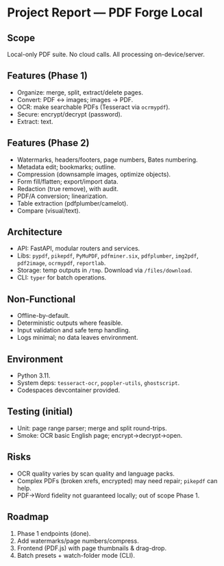 # Project Report — PDF Forge Local

## Scope
Local-only PDF suite. No cloud calls. All processing on-device/server.

## Features (Phase 1)
- Organize: merge, split, extract/delete pages.
- Convert: PDF ↔ images; images → PDF.
- OCR: make searchable PDFs (Tesseract via `ocrmypdf`).
- Secure: encrypt/decrypt (password).
- Extract: text.

## Features (Phase 2)
- Watermarks, headers/footers, page numbers, Bates numbering.
- Metadata edit; bookmarks; outline.
- Compression (downsample images, optimize objects).
- Form fill/flatten; export/import data.
- Redaction (true remove), with audit.
- PDF/A conversion; linearization.
- Table extraction (pdfplumber/camelot).
- Compare (visual/text).

## Architecture
- API: FastAPI, modular routers and services.
- Libs: `pypdf`, `pikepdf`, `PyMuPDF`, `pdfminer.six`, `pdfplumber`, `img2pdf`, `pdf2image`, `ocrmypdf`, `reportlab`.
- Storage: temp outputs in `/tmp`. Download via `/files/download`.
- CLI: `typer` for batch operations.

## Non-Functional
- Offline-by-default.
- Deterministic outputs where feasible.
- Input validation and safe temp handling.
- Logs minimal; no data leaves environment.

## Environment
- Python 3.11.
- System deps: `tesseract-ocr`, `poppler-utils`, `ghostscript`.
- Codespaces devcontainer provided.

## Testing (initial)
- Unit: page range parser; merge and split round-trips.
- Smoke: OCR basic English page; encrypt→decrypt→open.

## Risks
- OCR quality varies by scan quality and language packs.
- Complex PDFs (broken xrefs, encrypted) may need repair; `pikepdf` can help.
- PDF→Word fidelity not guaranteed locally; out of scope Phase 1.

## Roadmap
1. Phase 1 endpoints (done).
2. Add watermarks/page numbers/compress.
3. Frontend (PDF.js) with page thumbnails & drag-drop.
4. Batch presets + watch-folder mode (CLI).
